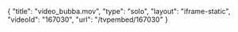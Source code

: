 {
    "title": "video_bubba.mov",
    "type": "solo",
    "layout": "iframe-static",
    "videoId": "167030",
    "url": "\/tvpembed\/167030"
}